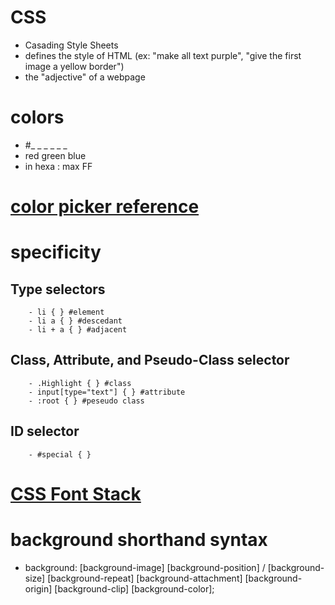 # CSS 
- Casading Style Sheets 
- defines the style of HTML (ex: "make all text purple", "give the first image a yellow border") 
- the "adjective" of a webpage

# colors
- #_ _  _ _  _ _
-  red green blue
- in hexa : max FF
# [color picker reference](https://htmlcolorcodes.com/color-picker/)

# specificity
## Type selectors 
        - li { } #element 
        - li a { } #descedant 
        - li + a { } #adjacent 
## Class, Attribute, and Pseudo-Class selector
        - .Highlight { } #class  
        - input[type="text"] { } #attribute
        - :root { } #peseudo class
## ID selector
        - #special { }
# [CSS Font Stack](https://www.cssfontstack.com)

# background shorthand syntax
- background: [background-image] [background-position] / [background-size] [background-repeat] [background-attachment] [background-origin] [background-clip] [background-color];